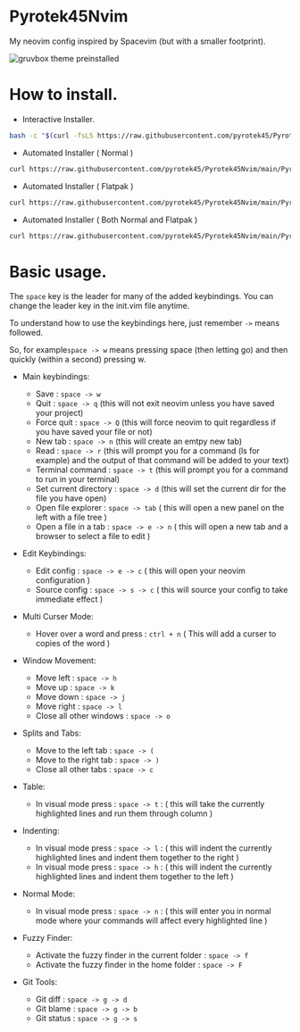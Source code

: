 # Pyrotek45Nvim
My neovim config inspired by Spacevim (but with a smaller footprint).

![gruvbox theme preinstalled](https://camo.githubusercontent.com/a05028ef4dae5865098c508fc9f686b211f510198f07e6a5636734dbac618b30/687474703a2f2f692e696d6775722e636f6d2f476b496c38466e2e706e67)

# How to install.

- Interactive Installer.
```bash
bash -c "$(curl -fsLS https://raw.githubusercontent.com/pyrotek45/Pyrotek45Nvim/main/Pyrotek45Nvim_install.sh)"
```

- Automated Installer ( Normal )
```bash
curl https://raw.githubusercontent.com/pyrotek45/Pyrotek45Nvim/main/Pyrotek45Nvim_install.sh | bash -s 1
```

- Automated Installer ( Flatpak )
```bash
curl https://raw.githubusercontent.com/pyrotek45/Pyrotek45Nvim/main/Pyrotek45Nvim_install.sh | bash -s 2
```

- Automated Installer ( Both Normal and Flatpak )
```bash
curl https://raw.githubusercontent.com/pyrotek45/Pyrotek45Nvim/main/Pyrotek45Nvim_install.sh | bash -s 3
```

# Basic usage.

The `space` key is the leader for many of the added keybindings.
You can change the leader key in the init.vim file anytime.

To understand how to use the keybindings here, just remember `->` means followed. 

So, for example`space -> w` means pressing space (then letting go) and then quickly (within a second) pressing w.

- Main keybindings:
  - Save : `space -> w`
  - Quit : `space -> q` (this will not exit neovim unless you have saved your project)
  - Force quit : `space -> Q` (this will force neovim to quit regardless if you have saved your file or not)
  - New tab : `space -> n` (this will create an emtpy new tab)
  - Read : `space -> r` (this will prompt you for a command (ls for example) and the output of that command will be added to your text)
  - Terminal command : `space -> t` (this will prompt you for a command to run in your terminal)
  - Set current directory : `space -> d` (this will set the current dir for the file you have open) 
  - Open file explorer : `space -> tab` ( this will open a new panel on the left with a file tree )
  - Open a file in a tab : `space -> e -> n` ( this will open a new tab and a browser to select a file to edit )
 
- Edit Keybindings:
  - Edit config : `space -> e -> c` ( this will open your neovim configuration )
  - Source config : `space -> s -> c` ( this will source your config to take immediate effect )
  
- Multi Curser Mode:
  - Hover over a word and press : `ctrl + n` ( This will add a curser to copies of the word ) 

- Window Movement:
  - Move left : `space -> h`
  - Move up : `space -> k`
  - Move down : `space -> j`
  - Move right : `space -> l`
  - Close all other windows : `space -> o`

- Splits and Tabs:
  - Move to the left tab : `space -> (`
  - Move to the right tab : `space -> )`
  - Close all other tabs : `space -> c `

- Table:
  - In visual mode press : `space -> t` : ( this will take the currently highlighted lines and run them through column )

- Indenting:
  - In visual mode press : `space -> l` : ( this will indent the currently highlighted lines and indent them together to the right )
  - In visual mode press : `space -> h` : ( this will indent the currently highlighted lines and indent them together to the left )

- Normal Mode:
  - In visual mode press : `space -> n` : ( this will enter you in normal mode where your commands will affect every highlighted line ) 

- Fuzzy Finder:
  - Activate the fuzzy finder in the current folder : `space -> f`
  - Activate the fuzzy finder in the home folder : `space -> F`

- Git Tools:
  - Git diff : `space -> g -> d`
  - Git blame : `space -> g -> b`
  - Git status : `space -> g -> s`

